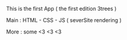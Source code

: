 This is the first App ( the first edition 3trees )

Main : HTML - CSS - JS ( severSite rendering )

More : some <3 <3 <3 
